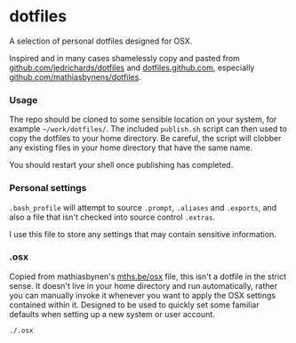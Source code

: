 # dotfiles

A selection of personal dotfiles designed for OSX.

Inspired and in many cases shamelessly copy and pasted from [github.com/jedrichards/dotfiles](https://github.com/jedrichards/dotfiles) and  [dotfiles.github.com](http://dotfiles.github.com/), especially [github.com/mathiasbynens/dotfiles](https://github.com/mathiasbynens/dotfiles).

### Usage

The repo should be cloned to some sensible location on your system, for example `~/work/dotfiles/`. The included `publish.sh` script can then used to copy the dotfiles to your home directory. Be careful, the script will clobber any existing files in your home directory that have the same name.

You should restart your shell once publishing has completed.

### Personal settings

`.bash_profile` will attempt to source `.prompt`, `.aliases` and `.exports`, and also a file that isn't checked into source control `.extras`.

I use this file to store any settings that may contain sensitive information.

### .osx

Copied from mathiasbynen's [mths.be/osx](http://mths.be/osx) file, this isn't a dotfile in the strict sense. It doesn't live in your home directory and run automatically, rather you can manually invoke it whenever you want to apply the OSX settings contained within it. Designed to be used to quickly set some familiar defaults when setting up a new system or user account.

	./.osx
